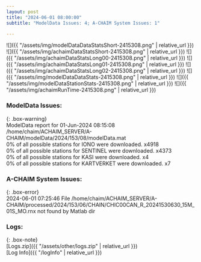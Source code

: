 ```yaml
---
layout: post
title: "2024-06-01 08:00:00"
subtitle: "ModelData Issues: 4; A-CHAIM System Issues: 1"

---
```


![]({{ "/assets/img/modelDataDataStatsShort-2415308.png" | relative_url }})
![]({{ "/assets/img/achaimDataStatsShort-2415308.png" | relative_url }})
![]({{ "/assets/img/achaimDataStatsLong00-2415308.png" | relative_url }})
![]({{ "/assets/img/achaimDataStatsLong01-2415308.png" | relative_url }})
![]({{ "/assets/img/achaimDataStatsLong02-2415308.png" | relative_url }})
![]({{ "/assets/img/modelDataDataStats-2415308.png" | relative_url }})
![]({{ "/assets/img/modelDataStationStats-2415308.png" | relative_url }})
![]({{ "/assets/img/achaimRunTime-2415308.png" | relative_url }})


### ModelData Issues:  
  
{: .box-warning}  
 ModelData report for 01-Jun-2024 08:15:08   
 /home/chaim/ACHAIM_SERVER/A-CHAIM/modelData/2024/153/08/modelData.mat   
 0% of all possible stations for IONO were downloaded. x4918   
 0% of all possible stations for SENTINEL were downloaded. x4373   
 0% of all possible stations for KASI were downloaded. x4   
 0% of all possible stations for KARTVERKET were downloaded. x7   
  
### A-CHAIM System Issues:  
  
{: .box-error}  
2024-06-01 07:25:46 File /home/chaim/ACHAIM_SERVER/A-CHAIM/processed/2024/153/06/CHAIN/CHIC00CAN_R_20241530630_15M_01S_MO.rnx not found by Matlab dir  

### Logs:  
  
{: .box-note}  
[Logs.zip]({{ "/assets/other/logs.zip" | relative_url }})  
[Log Info]({{ "/logInfo" | relative_url }})  
